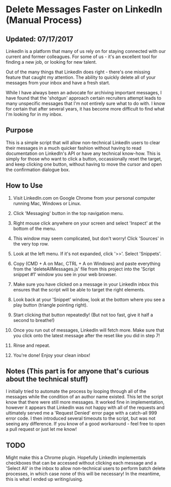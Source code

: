 # Delete Messages Faster on LinkedIn (Manual Process)

## Updated: 07/17/2017

LinkedIn is a platform that many of us rely on for staying connected with our current and former colleagues. For some of us - it's an excellent tool for finding a new job, or looking for new talent.

Out of the many things that LinkedIn does right - there's one missing feature that caught my attention. The ability to quickly delete all of your messages from your inbox and have a fresh start.

While I have always been an advocate for archiving important messages, I have found that the 'shotgun' approach certain recruiters attempt leads to many unspecific messages that I'm not entirely sure what to do with. I know for certain that after several years, it has become more difficult to find what I'm looking for in my inbox.

## Purpose

This is a simple script that will allow non-technical LinkedIn users to clear their messages in a much quicker fashion without having to read documentation on LinkedIn's API or have any technical know-how. This is simply for those who want to click a button, occassionally reset the target, and keep clicking one button, without having to move the cursor and open the confirmation dialogue box.

## How to Use

1. Visit LinkedIn.com on Google Chrome from your personal computer running Mac, Windows or Linux.

2. Click 'Messaging' button in the top navigation menu.

3. Right mouse click anywhere on your screen and select 'Inspect' at the bottom of the menu.

4. This window may seem complicated, but don't worry! Click 'Sources' in the very top row.

5. Look at the left menu. If it's not expanded, click '>>'. Select 'Snippets'.

6. Copy (CMD + A on Mac, CTRL + A on Windows) and paste everything from the 'deleteAllMessages.js' file from this project into the 'Script snippet #1' window you see in your web browser.

7. Make sure you have clicked on a message in your LinkedIn inbox this ensures that the script will be able to target the right elements.

8. Look back at your 'Snippet' window, look at the bottom where you see a play button (triangle pointing right).

9. Start clicking that button repeatedly! (But not too fast, give it half a second to breathe!)

10. Once you run out of messages, LinkedIn will fetch more. Make sure that you click onto the latest message after the reset like you did in step 7!

11. Rinse and repeat.

12. You're done! Enjoy your clean inbox!

## Notes (This part is for anyone that's curious about the technical stuff)

I initially tried to automate the process by looping through all of the messages while the condition of an author name existed. This let the script know that there were still more messages. It worked fine in implementation, however it appears that LinkedIn was not happy with all of the requests and ultimately served me a 'Request Denied' error page with a catch-all 999 error code. I then introduced several timeouts to the script, but was not seeing any difference. If you know of a good workaround - feel free to open a pull request or just let me know!

## TODO

Might make this a Chrome plugin. Hopefully LinkedIn implementals checkboxes that can be accessed without clicking each message and a 'Select All' in the inbox to allow non-technical users to perform batch delete processes, in which case none of this will be necessary! In the meantime, this is what I ended up writing/using.

